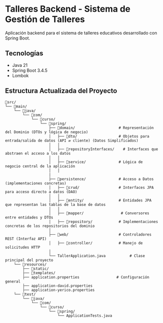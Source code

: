 # Talleres Backend - Sistema de Gestión de Talleres

Aplicación backend para el sistema de talleres educativos desarrollado con Spring Boot.

## Tecnologías
- Java 21
- Spring Boot 3.4.5
- Lombok


## Estructura Actualizada del Proyecto
    📁src/
    └── 📁main/
        └── 📁java/
            └── 📁com/
                └── 📁curso/
                    └── 📁spring/
                        ├── 📁domain/                    # Representación del Dominio (DTOs y lógica de negocio)
                        │   ├── 📁dto/                   # Objetos para entrada/salida de datos (API ⇄ cliente) (Datos Simplificados)
                        │   │
                        │   ├── 📁repositoryInterfaces/    # Interfaces que abstraen el acceso a los datos
                        │   │
                        │   ├── 📁service/               # Lógica de negocio central de la aplicación
                        │   │
                        |
                        ├── 📁persistence/               # Acceso a Datos (implementaciones concretas)
                        │   ├── 📁crud/                  # Interfaces JPA para acceso directo a datos (DAO)
                        │   │
                        │   ├── 📁entity/                # Entidades JPA que representan las tablas de la base de datos
                        │   │
                        │   ├── 📁mapper/                 # Conversores entre entidades y DTOs
                        │   ├── 📁repository/            # Implementaciones concretas de los repositorios del dominio
                        │
                        ├── 📁web/                       # Controladores REST (Interfaz API)
                        │   ├── 📁controller/            # Manejo de solicitudes HTTP
                        │
                        └── TallerApplication.java           # Clase principal del proyecto
        └── 📁resources/
            ├── 📁static/                                
            ├── 📁templates/                             
            ├── application.properties                 # Configuración general
            ├── application-david.properties    
            ├── application-yerico.properties
        └── 📁test/
            └── 📁java/
                └── 📁com/
                    └── 📁curso/
                        └── 📁spring/
                            └── ApplicationTests.java